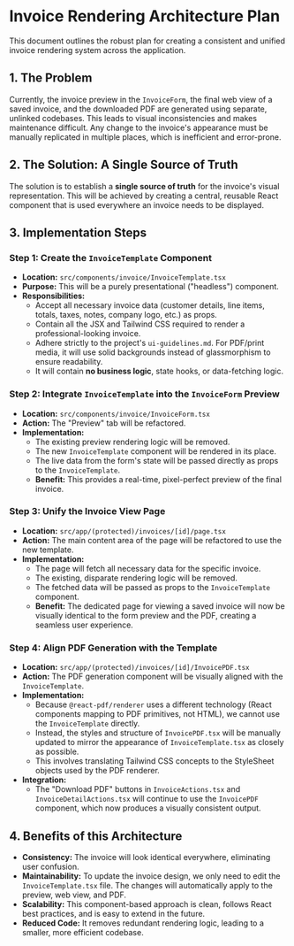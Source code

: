 # Invoice Rendering Architecture Plan

This document outlines the robust plan for creating a consistent and unified invoice rendering system across the application.

## 1. The Problem

Currently, the invoice preview in the `InvoiceForm`, the final web view of a saved invoice, and the downloaded PDF are generated using separate, unlinked codebases. This leads to visual inconsistencies and makes maintenance difficult. Any change to the invoice's appearance must be manually replicated in multiple places, which is inefficient and error-prone.

## 2. The Solution: A Single Source of Truth

The solution is to establish a **single source of truth** for the invoice's visual representation. This will be achieved by creating a central, reusable React component that is used everywhere an invoice needs to be displayed.

## 3. Implementation Steps

### Step 1: Create the `InvoiceTemplate` Component

-   **Location:** `src/components/invoice/InvoiceTemplate.tsx`
-   **Purpose:** This will be a purely presentational ("headless") component.
-   **Responsibilities:**
    -   Accept all necessary invoice data (customer details, line items, totals, taxes, notes, company logo, etc.) as props.
    -   Contain all the JSX and Tailwind CSS required to render a professional-looking invoice.
    -   Adhere strictly to the project's `ui-guidelines.md`. For PDF/print media, it will use solid backgrounds instead of glassmorphism to ensure readability.
    -   It will contain **no business logic**, state hooks, or data-fetching logic.

### Step 2: Integrate `InvoiceTemplate` into the `InvoiceForm` Preview

-   **Location:** `src/components/invoice/InvoiceForm.tsx`
-   **Action:** The "Preview" tab will be refactored.
-   **Implementation:**
    -   The existing preview rendering logic will be removed.
    -   The new `InvoiceTemplate` component will be rendered in its place.
    -   The live data from the form's state will be passed directly as props to the `InvoiceTemplate`.
    -   **Benefit:** This provides a real-time, pixel-perfect preview of the final invoice.

### Step 3: Unify the Invoice View Page

-   **Location:** `src/app/(protected)/invoices/[id]/page.tsx`
-   **Action:** The main content area of the page will be refactored to use the new template.
-   **Implementation:**
    -   The page will fetch all necessary data for the specific invoice.
    -   The existing, disparate rendering logic will be removed.
    -   The fetched data will be passed as props to the `InvoiceTemplate` component.
    -   **Benefit:** The dedicated page for viewing a saved invoice will now be visually identical to the form preview and the PDF, creating a seamless user experience.

### Step 4: Align PDF Generation with the Template

-   **Location:** `src/app/(protected)/invoices/[id]/InvoicePDF.tsx`
-   **Action:** The PDF generation component will be visually aligned with the `InvoiceTemplate`.
-   **Implementation:**
    -   Because `@react-pdf/renderer` uses a different technology (React components mapping to PDF primitives, not HTML), we cannot use the `InvoiceTemplate` directly.
    -   Instead, the styles and structure of `InvoicePDF.tsx` will be manually updated to mirror the appearance of `InvoiceTemplate.tsx` as closely as possible.
    -   This involves translating Tailwind CSS concepts to the StyleSheet objects used by the PDF renderer.
-   **Integration:**
    -   The "Download PDF" buttons in `InvoiceActions.tsx` and `InvoiceDetailActions.tsx` will continue to use the `InvoicePDF` component, which now produces a visually consistent output.


## 4. Benefits of this Architecture

-   **Consistency:** The invoice will look identical everywhere, eliminating user confusion.
-   **Maintainability:** To update the invoice design, we only need to edit the `InvoiceTemplate.tsx` file. The changes will automatically apply to the preview, web view, and PDF.
-   **Scalability:** This component-based approach is clean, follows React best practices, and is easy to extend in the future.
-   **Reduced Code:** It removes redundant rendering logic, leading to a smaller, more efficient codebase.
